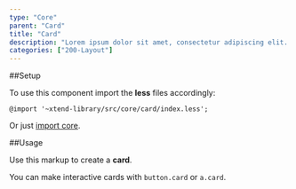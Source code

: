 ```yaml
---
type: "Core"
parent: "Card"
title: "Card"
description: "Lorem ipsum dolor sit amet, consectetur adipiscing elit. Nunc tempus laoreet leo sit amet iaculis."
categories: ["200-Layout"]
---
```


##Setup

To use this component import the **less** files accordingly:

```less
@import '~xtend-library/src/core/card/index.less';
```

Or just [import core](/core/setup/#@TODO).

##Usage

Use this markup to create a **card**.

<script type="text/plain" class="language-markup">
  <div class="card card--default">
    <div class="card-design"></div>
    <div class="card-inner">
      <div class="card-content">

        <div class="card-asset">
          <!-- content -->
        </div>
  
        <div class="card-block card-item">
          <!-- content -->
        </div>

      </div>
    </div>
  </div>
</script>

You can make interactive cards with `button.card` or `a.card`.

<demo>
  <demovanilla src="vanilla/core/card/usage">
  </demovanilla>
</demo>
